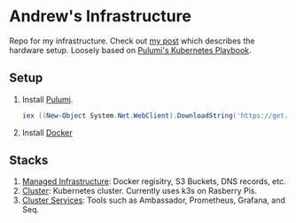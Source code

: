# Andrew's Infrastructure
Repo for my infrastructure. Check out [my post](https://andrewmeier.dev/personal-infrastructure)
which describes the hardware setup. Loosely based on
[Pulumi's Kubernetes Playbook](https://www.pulumi.com/docs/guides/crosswalk/kubernetes/playbooks/).

## Setup
1. Install [Pulumi](https://www.pulumi.com/docs/get-started/install/).
    ```powershell
    iex ((New-Object System.Net.WebClient).DownloadString('https://get.pulumi.com/install.ps1'))
    ```
2. Install [Docker](https://andrewmeier.dev/win-dev#docker)

## Stacks
1. [Managed Infrastructure](./1-managed-infrastructure): Docker regisitry, S3 Buckets, DNS records, etc.
2. [Cluster](./2-cluster): Kubernetes cluster. Currently uses k3s on Rasberry Pis.
3. [Cluster Services](./3-cluster-services): Tools such as Ambassador, Prometheus, Grafana, and Seq.
